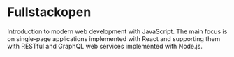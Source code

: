 # Fullstackopen
Introduction to modern web development with JavaScript. The main focus is on single-page applications implemented with React and supporting them with RESTful and GraphQL web services implemented with Node.js.
